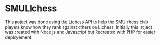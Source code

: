 # SMULIchess 
This poject was done using the Lichess API to help the SMU chess club players know how they rank against others on Lichess. Initially this ;roject was created with Node js and Javascript but Recreated with PHP for easier deployement. 
